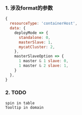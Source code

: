 ### 1. 涉及format的参数
```js
{
  resourceType: 'containerHost',
  data: {
    deployMode => {
      standalone: 0,
      masterSlave: 1,
      mycatCluster: 2,
    },
    masterSlaveOption => {
      1 master & 1 slave: 0,
      1 master & 2 slave: 1,
    }
  },
}
```

### 2. TODO
```
spin in table
Tooltip in domain
```

